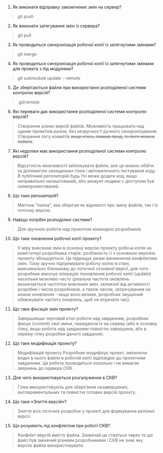 1. Як виконати відправку закомічених змін на сервер?
> git push
2. Як виконати затягування змін із сервера?
> git pull
3. Як проводиться синхронізація робочої копії із затягнутими змінами?
> git merge
4. Як проводиться синхронізація робочої копії із затягнутими змінами для
проекта з під модулями?
> git submodule update --remote
5. Де зберігаються файли при використанні розподіленої системи контролю
версій?
> .git/remote
6. Які переваги дає використання розподіленої системи контролю версій?
> Створення різних версій файлів. Можливість працювати над одним проектом разом, без незручності ручного синхронізування. Створення логу коммітів ~~якщо хтось зламав прод, то його можна побити~~.
7. Які недоліки має використання розподіленої системи контролю версій?
> Відсутність можливості заблокувати файли, але це можно обійти за допомогою захищенних гілок і автоматичного тестування коду. В публічний репозиторій будь їто може додати код, якщо неправильно налаштований, або аккаунт людини с доступом був скомпрометований.
8. Що таке репозиторій?
> Магічна "папка", яка зберігае як відомості про зміну файлів, так і їх поточну версію. 
9. Навіщо потрібні розподілені системи?
> Для зручною роботи над проектом командою розробників.
10. Що таке оновлення робочої копії проекту?
> У міру внесення змін в основну версію проекту робоча копія на комп'ютері розробника старіє: розбіжність її з основною версією проекту збільшується. Це підвищує ризик виникнення конфліктних змін. Тому зручно підтримувати робочу копію в стані, максимально близькому до поточної основної версії, для чого розробник виконує операцію поновлення робочої копії (update) наскільки можливо часто (реальна частота оновлень визначається частотою внесення змін, залежної від активності розробки і числа розробників, а також часом, затрачуваним на кожне оновлення - якщо воно велике, розробник змушений обмежувати частоту оновлень, щоб не втрачати час).

11. Що таке фіксація змін проекту?
>  Завершивши черговий етап роботи над завданням, розробник фіксує (commit) свої зміни, передаючи їх на сервер (або в основну гілку, якщо робота над завданням повністю завершена, або в окрему гілку розробки даного завдання).
12. Що таке модифікація проекту?
> Модифікація проекту Розробник модифікує проект, змінюючи вхідні в нього файли в робочій копії відповідно до проектним завданням. Ця робота проводиться локально і не вимагає звернень до сервера СКВ.
13. Для чого використовується розгалуження в СКВ?
> Гілки використовують для зберігання незавершених, експерементальних та повністю готових версій проєкту.
14. Що таке «Злиття версій»?
> Злиття всіх поточніх розробок у проекті для формування релізної версії. 
15. Що розуміють під конфліктом при роботі СКВ?
> Конфлікт версій вмісту файла. Зазвичай це стаеться через те що файл був змінений різними розробниками і СКВ не знає яку версію файла використовувати.